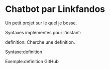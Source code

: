 # Chatbot par Linkfandos

Un petit projet sur le quel je bosse.	



Syntaxes implémentés pour l'instant:


definition: Cherche une definition.

 Syntaxe:definition <MOT>
 
 Exemple:definition GitHub

